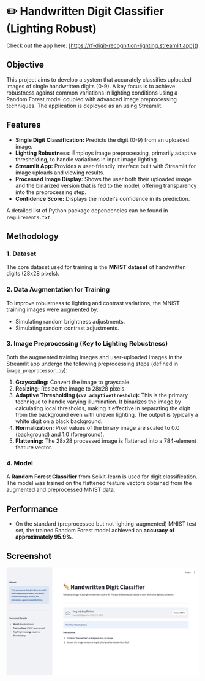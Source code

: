 # ✏️ Handwritten Digit Classifier (Lighting Robust)

Check out the app here: [https://rf-digit-recognition-lighting.streamlit.app]()

## Objective

This project aims to develop a system that accurately classifies uploaded images of single handwritten digits (0-9). A key focus is to achieve robustness against common variations in lighting conditions using a Random Forest model coupled with advanced image preprocessing techniques. The application is deployed as an using Streamlit.

## Features

* **Single Digit Classification:** Predicts the digit (0-9) from an uploaded image.
* **Lighting Robustness:** Employs image preprocessing, primarily adaptive thresholding, to handle variations in input image lighting.
* **Streamlit App:** Provides a user-friendly interface built with Streamlit for image uploads and viewing results.
* **Processed Image Display:** Shows the user both their uploaded image and the binarized version that is fed to the model, offering transparency into the preprocessing step.
* **Confidence Score:** Displays the model's confidence in its prediction.


A detailed list of Python package dependencies can be found in `requirements.txt`.


## Methodology

### 1. Dataset
The core dataset used for training is the **MNIST dataset** of handwritten digits (28x28 pixels).

### 2. Data Augmentation for Training
To improve robustness to lighting and contrast variations, the MNIST training images were augmented by:
* Simulating random brightness adjustments.
* Simulating random contrast adjustments.

### 3. Image Preprocessing (Key to Lighting Robustness)
Both the augmented training images and user-uploaded images in the Streamlit app undergo the following preprocessing steps (defined in `image_preprocessor.py`):
1.  **Grayscaling:** Convert the image to grayscale.
2.  **Resizing:** Resize the image to 28x28 pixels.
3.  **Adaptive Thresholding (`cv2.adaptiveThreshold`):** This is the primary technique to handle varying illumination. It binarizes the image by calculating local thresholds, making it effective in separating the digit from the background even with uneven lighting. The output is typically a white digit on a black background.
4.  **Normalization:** Pixel values of the binary image are scaled to 0.0 (background) and 1.0 (foreground).
5.  **Flattening:** The 28x28 processed image is flattened into a 784-element feature vector.

### 4. Model
A **Random Forest Classifier** from Scikit-learn is used for digit classification. The model was trained on the flattened feature vectors obtained from the augmented and preprocessed MNIST data.


## Performance
* On the standard (preprocessed but not lighting-augmented) MNIST test set, the trained Random Forest model achieved an **accuracy of approximately 95.9%**.


## Screenshot

![App Screenshot](assets/screenshots/1.png)
